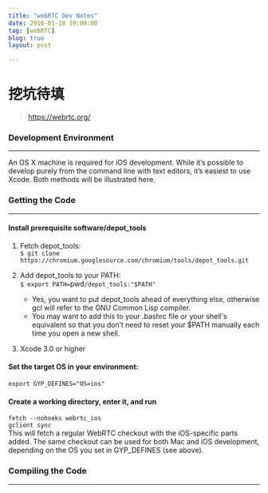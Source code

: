 ```yaml
---
title: "webRTC Dev Notes"
date: 2016-01-18 19:00:00
tag: [webRTC]
blog: true
layout: post

---
```


# 挖坑待填

> https://webrtc.org/

### Development Environment

---

An OS X machine is required for iOS development. While it’s possible to develop purely from the command line with text editors, it’s easiest to use Xcode. Both methods will be illustrated here.

### Getting the Code

---

#### Install prerequisite software/depot_tools

1. Fetch depot_tools:  
`$ git clone https://chromium.googlesource.com/chromium/tools/depot_tools.git`

2. Add depot_tools to your PATH:  
`$ export PATH=`pwd`/depot_tools:"$PATH"`  
   * Yes, you want to put depot_tools ahead of everything else, otherwise gcl will refer to the GNU Common Lisp compiler.  
   * You may want to add this to your .bashrc file or your shell's equivalent so that you don’t need to reset your $PATH manually each time you open a new shell.  

3. Xcode 3.0 or higher

#### Set the target OS in your environment:

`export GYP_DEFINES="OS=ios"`

#### Create a working directory, enter it, and run

`fetch --nohooks webrtc_ios`  
`gclient sync`  
This will fetch a regular WebRTC checkout with the iOS-specific parts added. The same checkout can be used for both Mac and iOS development, depending on the OS you set in GYP_DEFINES (see above).

### Compiling the Code
---
